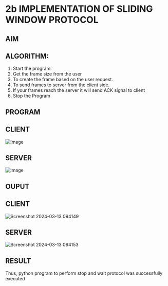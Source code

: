 # 2b IMPLEMENTATION OF SLIDING WINDOW PROTOCOL
## AIM
## ALGORITHM:
1. Start the program.
2. Get the frame size from the user
3. To create the frame based on the user request.
4. To send frames to server from the client side.
5. If your frames reach the server it will send ACK signal to client
6. Stop the Program
## PROGRAM
## CLIENT
![image](https://github.com/GOWTHAM54577/2b_SLIDING_WINDOW_PROTOCOL/assets/144589420/6fdb0c20-9f18-401d-a30a-b2a7140f71e3)
## SERVER
![image](https://github.com/GOWTHAM54577/2b_SLIDING_WINDOW_PROTOCOL/assets/144589420/09781f6e-5dee-4e7f-a025-1f81e683a8d0)
## OUPUT
## CLIENT
![Screenshot 2024-03-13 094149](https://github.com/GOWTHAM54577/2b_SLIDING_WINDOW_PROTOCOL/assets/144589420/041b0b4f-c363-48ee-b137-b22b4858b433)
## SERVER
![Screenshot 2024-03-13 094153](https://github.com/GOWTHAM54577/2b_SLIDING_WINDOW_PROTOCOL/assets/144589420/b8fd7993-6c52-4184-9984-b15c062b8e4f)
## RESULT
Thus, python program to perform stop and wait protocol was successfully executed
